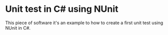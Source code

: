 # Unit test in C# using NUnit
This piece of software it's an example to how to create a first unit test using NUnit in C#.
